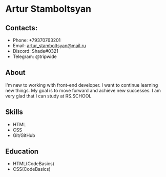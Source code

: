 # Artur Stamboltsyan
## Contacts:

* Phone: +79370763201
* Email: artur_stamboltsyan@mail.ru
* Discord: Shade#0321
* Telegram: @tripwide

## About
I'm new to working with front-end developer. I want to continue learning new things. My goal is to move forward and achieve new successes. I am very glad that I can study at RS.SCHOOL

## Skills

* HTML
* CSS
* Git/GitHub

## Education
* HTML(CodeBasics)
* CSS(CodeBasics)
